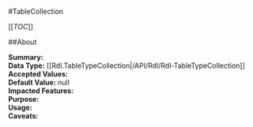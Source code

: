 #TableCollection

[[_TOC_]]

##About

**Summary:**   
**Data Type:** [[Rdl.TableTypeCollection|/API/Rdl/Rdl-TableTypeCollection]]  
**Accepted Values:**   
**Default Value:** null  
**Impacted Features:**   
**Purpose:**   
**Usage:**   
**Caveats:**   

